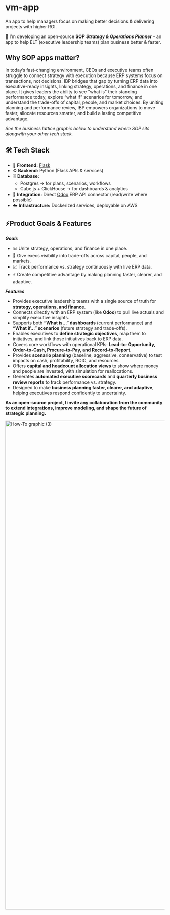 # vm-app
An app to help managers focus on making better decisions &amp; delivering projects with higher ROI.




🔭 I’m developing an open-source **SOP** _**Strategy & Operations Planner**_  - an app to help ELT (executive leadership teams) plan business better & faster.   

## Why SOP apps matter?

In today’s fast-changing environment, CEOs and executive teams often struggle to connect strategy with execution because ERP systems focus on transactions, not decisions. IBP bridges that gap by turning ERP data into executive-ready insights, linking strategy, operations, and finance in one place. It gives leaders the ability to see "what is" their standing performance today, explore “what if” scenarios for tomorrow, and understand the trade-offs of capital, people, and market choices. By uniting planning and performance review, IBP empowers organizations to move faster, allocate resources smarter, and build a lasting competitive advantage. 

_See the business lattice graphic below to understand where SOP sits alongwith your other tech stack._

## 🛠 Tech Stack
- 🎨 **Frontend:** [Flask](https://flask.palletsprojects.com/)  
- ⚙️ **Backend:** Python (Flask APIs & services)  
- 🗄 **Database:**  
  - Postgres → for plans, scenarios, workflows  
  - Cube.js + ClickHouse → for dashboards & analytics  
- 🔌 **Integration:** Direct [Odoo](https://www.odoo.com/) ERP API connector (read/write where possible)  
- ☁️ **Infrastructure:** Dockerized services, deployable on AWS  


## ⚡Product Goals & Features

**_Goals_**
- 📊 Unite strategy, operations, and finance in one place.  
- 👀 Give execs visibility into trade-offs across capital, people, and markets.  
- 📈 Track performance vs. strategy continuously with live ERP data.  
- ⚡ Create competitive advantage by making planning faster, clearer, and adaptive.    


_**Features**_

- Provides executive leadership teams with a single source of truth for **strategy, operations, and finance**.  
- Connects directly with an ERP system (like **Odoo**) to pull live actuals and simplify executive insights.  
- Supports both **“What is…” dashboards** (current performance) and **“What if…” scenarios** (future strategy and trade-offs).  
- Enables executives to **define strategic objectives**, map them to initiatives, and link those initiatives back to ERP data.  
- Covers core workflows with operational KPIs: **Lead-to-Opportunity, Order-to-Cash, Procure-to-Pay, and Record-to-Report**.  
- Provides **scenario planning** (baseline, aggressive, conservative) to test impacts on cash, profitability, ROIC, and resources.  
- Offers **capital and headcount allocation views** to show where money and people are invested, with simulation for reallocations.  
- Generates **automated executive scorecards** and **quarterly business review reports** to track performance vs. strategy.  
- Designed to make **business planning faster, clearer, and adaptive**, helping executives respond confidently to uncertainty.  


**As an open-source project, I invite any collaboration from the community to extend integrations, improve modeling, and shape the future of strategic planning.**

<img width="2000" height="1545" alt="How-To graphic (3)" src="https://github.com/user-attachments/assets/d14e0781-3c31-47df-ac92-4fabdcb1fc2f" />

